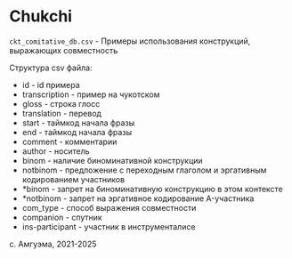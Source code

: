 # Сhukchi

`ckt_comitative_db.csv` - Примеры использования конструкций, выражающих совместность

Структура csv файла:
- id - id примера
- transcription - пример на чукотском
- gloss - строка глосс
- translation - перевод
- start - таймкод начала фразы
- end - таймкод начала фразы
- comment - комментарии
- author - носитель
- binom - наличие биноминативной конструкции
- notbinom - предложение с переходным глаголом и эргативным кодированием участников
- *binom - запрет на биноминативную конструкцию в этом контексте
- *notbinom - запрет на эргативное кодирование A-участника
- com_type - способ выражения совместности
- companion - спутник
- ins-participant - участник в инструменталисе

с. Амгуэма, 2021-2025
